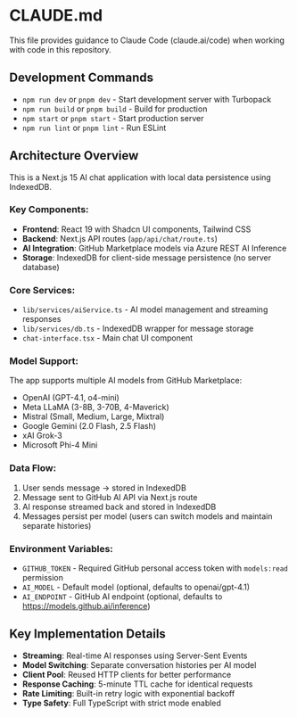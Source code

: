 # CLAUDE.md

This file provides guidance to Claude Code (claude.ai/code) when working with code in this repository.

## Development Commands

- `npm run dev` or `pnpm dev` - Start development server with Turbopack
- `npm run build` or `pnpm build` - Build for production
- `npm start` or `pnpm start` - Start production server
- `npm run lint` or `pnpm lint` - Run ESLint

## Architecture Overview

This is a Next.js 15 AI chat application with local data persistence using IndexedDB.

### Key Components:
- **Frontend**: React 19 with Shadcn UI components, Tailwind CSS
- **Backend**: Next.js API routes (`app/api/chat/route.ts`)
- **AI Integration**: GitHub Marketplace models via Azure REST AI Inference
- **Storage**: IndexedDB for client-side message persistence (no server database)

### Core Services:
- `lib/services/aiService.ts` - AI model management and streaming responses
- `lib/services/db.ts` - IndexedDB wrapper for message storage
- `chat-interface.tsx` - Main chat UI component

### Model Support:
The app supports multiple AI models from GitHub Marketplace:
- OpenAI (GPT-4.1, o4-mini)
- Meta LLaMA (3-8B, 3-70B, 4-Maverick)
- Mistral (Small, Medium, Large, Mixtral)
- Google Gemini (2.0 Flash, 2.5 Flash)
- xAI Grok-3
- Microsoft Phi-4 Mini

### Data Flow:
1. User sends message → stored in IndexedDB
2. Message sent to GitHub AI API via Next.js route
3. AI response streamed back and stored in IndexedDB
4. Messages persist per model (users can switch models and maintain separate histories)

### Environment Variables:
- `GITHUB_TOKEN` - Required GitHub personal access token with `models:read` permission
- `AI_MODEL` - Default model (optional, defaults to openai/gpt-4.1)
- `AI_ENDPOINT` - GitHub AI endpoint (optional, defaults to https://models.github.ai/inference)

## Key Implementation Details

- **Streaming**: Real-time AI responses using Server-Sent Events
- **Model Switching**: Separate conversation histories per AI model
- **Client Pool**: Reused HTTP clients for better performance
- **Response Caching**: 5-minute TTL cache for identical requests
- **Rate Limiting**: Built-in retry logic with exponential backoff
- **Type Safety**: Full TypeScript with strict mode enabled
